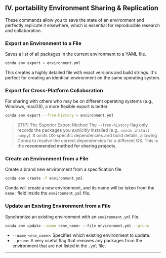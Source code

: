 ## IV.  portability Environment Sharing & Replication

These commands allow you to save the state of an environment and perfectly replicate it elsewhere, which is essential for reproducible research and collaboration.

### Export an Environment to a File

Saves a list of all packages in the current environment to a YAML file.

```bash
conda env export > environment.yml
```

This creates a highly detailed file with exact versions and build strings. It's perfect for creating an identical environment on the same operating system.

### Export for Cross-Platform Collaboration

For sharing with others who may be on different operating systems (e.g., Windows, macOS), a more flexible export is better.

```bash
conda env export --from-history > environment.yml
```

> [!TIP] The Superior Export Method
> The `--from-history` flag only records the packages you *explicitly* installed (e.g., `conda install numpy`). It omits OS-specific dependencies and build details, allowing Conda to resolve the correct dependencies for a different OS. This is the **recommended method for sharing projects**.

### Create an Environment from a File

Create a brand new environment from a specification file.

```bash
conda env create -f environment.yml
```

Conda will create a new environment, and its name will be taken from the `name:` field inside the `environment.yml` file.

### Update an Existing Environment from a File

Synchronize an existing environment with an `environment.yml` file.

```bash
conda env update --name <env_name> --file environment.yml --prune
```

-   `--name <env_name>`: Specifies which existing environment to update.
-   `--prune`: A very useful flag that removes any packages from the environment that are not listed in the `.yml` file.

---
